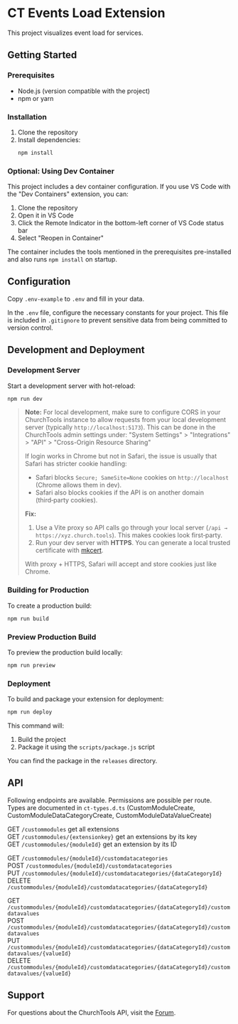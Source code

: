 # CT Events Load Extension

This project visualizes event load for services.

## Getting Started

### Prerequisites

-   Node.js (version compatible with the project)
-   npm or yarn

### Installation

1. Clone the repository
2. Install dependencies:
    ```bash
    npm install
    ```

### Optional: Using Dev Container

This project includes a dev container configuration. If you use VS Code with the "Dev Containers" extension, you can:

1. Clone the repository
2. Open it in VS Code
3. Click the Remote Indicator in the bottom-left corner of VS Code status bar
4. Select "Reopen in Container"

The container includes the tools mentioned in the prerequisites pre-installed and also runs `npm install` on startup.

## Configuration

Copy `.env-example` to `.env` and fill in your data.

In the `.env` file, configure the necessary constants for your project. This file is included in `.gitignore` to prevent sensitive data from being committed to version control.

## Development and Deployment

### Development Server

Start a development server with hot-reload:

```bash
npm run dev
```

> **Note:** For local development, make sure to configure CORS in your ChurchTools
> instance to allow requests from your local development server
> (typically `http://localhost:5173`).
> This can be done in the ChurchTools admin settings under:
> "System Settings" > "Integrations" > "API" > "Cross-Origin Resource Sharing"
>
> If login works in Chrome but not in Safari, the issue is usually that Safari has stricter cookie handling:
> - Safari blocks `Secure; SameSite=None` cookies on `http://localhost` (Chrome allows them in dev).
> - Safari also blocks cookies if the API is on another domain (third‑party cookies).
>
> **Fix:**
> 1. Use a Vite proxy so API calls go through your local server (`/api → https://xyz.church.tools`). This makes cookies look first‑party.
> 2. Run your dev server with **HTTPS**. You can generate a local trusted certificate with [mkcert](https://github.com/FiloSottile/mkcert).
>
> With proxy + HTTPS, Safari will accept and store cookies just like Chrome.

### Building for Production

To create a production build:

```bash
npm run build
```

### Preview Production Build

To preview the production build locally:

```bash
npm run preview
```

### Deployment

To build and package your extension for deployment:

```bash
npm run deploy
```

This command will:

1. Build the project
2. Package it using the `scripts/package.js` script

You can find the package in the `releases` directory.

## API

Following endpoints are available. Permissions are possible per route. Types are documented in `ct-types.d.ts` (CustomModuleCreate, CustomModuleDataCategoryCreate, CustomModuleDataValueCreate)

GET `/custommodules` get all extensions  
GET `/custommodules/{extensionkey}` get an extensions by its key  
GET `/custommodules/{moduleId}` get an extension by its ID

GET `/custommodules/{moduleId}/customdatacategories`  
POST `/custommodules/{moduleId}/customdatacategories`  
PUT `/custommodules/{moduleId}/customdatacategories/{dataCategoryId}`  
DELETE `/custommodules/{moduleId}/customdatacategories/{dataCategoryId}`

GET `/custommodules/{moduleId}/customdatacategories/{dataCategoryId}/customdatavalues`  
POST `/custommodules/{moduleId}/customdatacategories/{dataCategoryId}/customdatavalues`  
PUT `/custommodules/{moduleId}/customdatacategories/{dataCategoryId}/customdatavalues/{valueId}`  
DELETE `/custommodules/{moduleId}/customdatacategories/{dataCategoryId}/customdatavalues/{valueId}`

## Support

For questions about the ChurchTools API, visit the [Forum](https://forum.church.tools).
